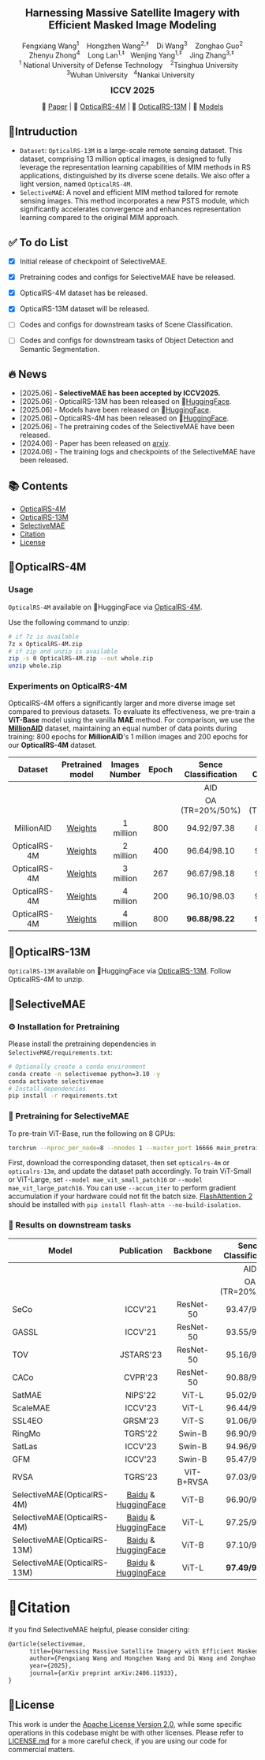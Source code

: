 
<p align="center">

  <h2 align="center"><strong>	Harnessing Massive Satellite Imagery with Efficient Masked Image Modeling</strong></h2>

  <p align="center">
     Fengxiang Wang<sup>1</sup>&nbsp;&nbsp;&nbsp;
    Hongzhen Wang<sup>2,‡</sup>&nbsp;&nbsp;&nbsp;
    Di Wang<sup>3</sup>&nbsp;&nbsp;&nbsp;
    Zonghao Guo<sup>2</sup></br>
    Zhenyu Zhong<sup>4</sup>&nbsp;&nbsp;&nbsp;
    Long Lan<sup>1,‡</sup>&nbsp;&nbsp;
    Wenjing Yang<sup>1,‡</sup>&nbsp;&nbsp;&nbsp;
    Jing Zhang<sup>3,‡</sup>&nbsp
    </br>
  <sup>1</sup> National University of Defense Technology&nbsp;&nbsp;&nbsp;
  <sup>2</sup>Tsinghua University &nbsp;&nbsp;&nbsp;</br>
  <sup>3</sup>Wuhan University&nbsp;&nbsp;
<sup>4</sup>Nankai University&nbsp;&nbsp;
<div align='center' style="font-size: larger; "><strong>ICCV 2025</strong></div>

  <p align="center">
    📃 <a href="https://arxiv.org/abs/2406.11933" target="_blank">Paper</a> |
    🤗 <a href="https://huggingface.co/datasets/initiacms/OpticalRS-4M" target="_blank"> OpticalRS-4M</a> |
    🤗 <a href="https://huggingface.co/datasets/initiacms/OpticalRS-13M" target="_blank"> OpticalRS-13M</a> |
    🤗 <a href="https://huggingface.co/initiacms/SelectiveMAE" target="_blank">Models</a>
  </p>
  </p>

## 🎯Intruduction
-  `Dataset`: `OpticalRS-13M` is a large-scale remote sensing dataset. This dataset, comprising 13 million optical images, 
is designed to fully leverage the representation learning capabilities of MIM methods in RS applications, distinguished by its diverse scene details. We also offer a light version, named `OpticalRS-4M`.</br>
- `SelectiveMAE`: A novel and efficient MIM method tailored for remote sensing images. This method incorporates a new PSTS module,
which significantly accelerates convergence and enhances representation learning compared to the original MIM approach.


## ✅ To do List
- [x] Initial release of checkpoint of SelectiveMAE. 
- [x] Pretraining codes and configs for SelectiveMAE have be released. 
- [x] OpticalRS-4M dataset has be released. 
- [x] OpticalRS-13M dataset will be released. 
- [ ] Codes and configs for downstream tasks of Scene Classification. 
- [ ] Codes and configs for downstream tasks of Object Detection and Semantic Segmentation.



## 🔥 News
- \[2025.06\] - **SelectiveMAE has been accepted by ICCV2025.**
- \[2025.06\] - OpticalRS-13M has been released on 🤗[HuggingFace](https://huggingface.co/datasets/initiacms/OpticalRS-13M).
- \[2025.06\] - Models have been released on 🤗[HuggingFace](https://huggingface.co/initiacms/SelectiveMAE).
- \[2025.06\] - OpticalRS-4M has been released on 🤗[HuggingFace](https://huggingface.co/datasets/initiacms/OpticalRS-4M).
- \[2025.06\] - The pretraining codes of the SelectiveMAE have been released.
- \[2024.06\] - Paper has been released on [arxiv](https://arxiv.org/abs/2406.11933).
- \[2024.06\] - The training logs and checkpoints of the SelectiveMAE have been released.



## 📚 Contents

- [OpticalRS-4M](#opticalrs-4m)
- [OpticalRS-13M](#opticalrs-13m)
- [SelectiveMAE](#selectivemae)
- [Citation](#citation)
- [License](#license)


## 🚀OpticalRS-4M
### Usage
`OpticalRS-4M` available on 🤗HuggingFace via [OpticalRS-4M](https://huggingface.co/datasets/initiacms/OpticalRS-4M).

Use the following command to unzip:
```bash
# if 7z is available
7z x OpticalRS-4M.zip
# if zip and unzip is available
zip -s 0 OpticalRS-4M.zip --out whole.zip
unzip whole.zip
```

### Experiments on OpticalRS-4M
OpticalRS-4M offers a significantly larger and more diverse image set compared to previous datasets. To evaluate its effectiveness, we pre-train a **ViT-Base** model using the vanilla **MAE** method. 
For comparison, we use the [**MillionAID**](https://captain-whu.github.io/DiRS/) dataset, maintaining an equal number of data points during training: 800 epochs for **MillionAID**'s 1 million images and 200 epochs for our **OpticalRS-4M** dataset.

|  Dataset   | Pretrained model | Images Number | Epoch | Sence  Classification |    Sence  Classification    |    Object  Detection      |     Object  Detection    | Semantic Segmentation | Semantic Segmentation|
|:----------:|:----------------:|:-------------:|:-----:|:---------------------:|:---------------------------:|:-------------------------:|:-----------------:|:--------:|:------------:|
|            |                  |               |       |          AID          |          RESISC-45          |           DIOR            |      DIOR-R       |  LoveDA  |  SpaceNetv1  |
|            |                  |               |       |  OA (TR=20%/50%)    |       OA (TR=20%/50%)       |           mAP50           |       mAP50       |   mIoU   |      mF1     |
| MillionAID |     [Weights](https://pan.baidu.com/s/1OCl7whWnYoyrAI8zha_Kbg?pwd=0330)      |   1 million   |  800  |      94.92/97.38      |         89.20/93.60         |           71.80           |       62.33       |   51.24  |     79.24    |
|   OpticalRS-4M    |     [Weights](https://pan.baidu.com/s/1-6HBRbAyHMUrTSwcSOIhyw?pwd=0330)      |   2 million   |  400  |      96.64/98.10      |         91.80/94.31         |           73.90           |       65.95       |   52.86  |     79.37    |
|   OpticalRS-4M    |     [Weights](https://pan.baidu.com/s/1S_oTibDouAi-VrmESn7qPg?pwd=0330)      |   3 million   |  267  |      96.67/98.18      |         92.24/94.41         |           75.40           |       67.07       |   52.39  |     79.37    |
|   OpticalRS-4M    |     [Weights](https://pan.baidu.com/s/1zmS24CqFo44Rkkkl2YqeaQ?pwd=0330)      |   4 million   |  200  |      96.10/98.03      |         92.38/94.30         |           74.70           |       66.26       |   52.75  |     79.23    |
|   OpticalRS-4M    |     [Weights](https://pan.baidu.com/s/1Qrgtv7Dotfb_QQ2GCk6bog?pwd=0330)      |   4 million   |  800  |      **96.88/98.22**      |         **92.44/94.43**         |           **75.40**           |      **67.35**       |   **52.80**  |    **79.41**    |


## 🚀OpticalRS-13M
`OpticalRS-13M` available on 🤗HuggingFace via [OpticalRS-13M](https://huggingface.co/datasets/initiacms/OpticalRS-13M). Follow OpticalRS-4M to unzip.

## 🚀SelectiveMAE

### :gear: Installation for Pretraining
Please install the pretraining dependencies in `SelectiveMAE/requirements.txt`:
```sh
# Optionally create a conda environment
conda create -n selectivemae python=3.10 -y
conda activate selectivemae
# Install dependencies
pip install -r requirements.txt
```

###  :blue_car:  Pretraining for SelectiveMAE

To pre-train ViT-Base, run the following on 8 GPUs:
```sh
torchrun --nproc_per_node=8 --nnodes 1 --master_port 16666 main_pretrain.py --batch_size 256 --selectivemae --dataset opticalrs-4m --dataset_path 'your_dataset_path' --model mae_vit_base_patch16 --output_dir output --norm_pix_loss --blr 1.5e-4 --weight_decay 0.05  --num_workers 12  --decoder_depth 12 --mask_ratio 0.85 --kept_mask_ratio 0.25 --epochs 800 --warmup_epochs 30
```
First, download the corresponding dataset, then set `opticalrs-4m` or `opticalrs-13m`, and update the dataset path accordingly. To train ViT-Small or ViT-Large, set `--model mae_vit_small_patch16` or `--model mae_vit_large_patch16`. You can use `--accum_iter` to perform gradient accumulation if your hardware could not fit the batch size. [FlashAttention 2](https://github.com/Dao-AILab/flash-attention) should be installed with `pip install flash-attn --no-build-isolation`.


### :rocket: Results on downstream tasks

| Model        | Publication |  Backbone  | Sence  Classification | Sence  Classification  |   Object Detection  |      Object Detection        |   Semantic Segmentation   |    Semantic Segmentation         |
|--------------|:-----------:|:----------:|:---------------------:|:-----------------:|:----------:|:----------:|:------------:|:----------:|
|              |             |            |          AID          |     RESISC-45     |    DIOR    |   DIOR-R   |    LoveDA    | SpaceNetv1 |
|              |             |            |    OA (TR=20%/50%)    | OA (TR=20%/50%)   |   mAP50    | mAP50      |     mIoU     |   mF1      |
| SeCo         |   ICCV'21   |  ResNet-50 |      93.47/95.99      |    89.64/92.91    |      -     |      -     |     43.63    |    77.09   |
| GASSL        |   ICCV'21   |  ResNet-50 |      93.55/95.92      |    90.86/93.06    |    67.40   |    65.65   |     48.76    |    78.51   |
| TOV          |  JSTARS'23  |  ResNet-50 |      95.16/97.09      |    90.97/93.79    |    70.16   |    66.33   |     49.70    |      -     |
| CACo         |   CVPR'23   |  ResNet-50 |      90.88/95.05      |    88.28/91.94    |    66.91   |    64.10   |     48.89    |    77.94   |
| SatMAE       |   NIPS'22   |    ViT-L   |      95.02/96.94      |    91.72/94.10    |    70.89   |    65.66   |       -      |    78.07   |
| ScaleMAE     |   ICCV'23   |    ViT-L   |      96.44/97.58      |    92.63/95.04    |    73.81   |    66.47   |       -      |      -     |
| SSL4EO       |   GRSM'23   |    ViT-S   |      91.06/94.74      |    87.60/91.27    |    64.82   |    61.23   |       -      |      -     |
| RingMo       |   TGRS'22   |   Swin-B   |      96.90/98.34      |    94.25/95.67    |    75.90   |      -     |       -      |      -     |
| SatLas       |   ICCV'23   |   Swin-B   |      94.96/97.38      |    92.16/94.70    |    74.10   |    67.59   |       -      |      -     |
| GFM          |   ICCV'23   |   Swin-B   |      95.47/97.09      |    92.73/94.64    |    72.84   |    67.67   |       -      |      -     |
| RVSA         |   TGRS'23   | ViT-B+RVSA |      97.03/98.50      |    93.93/95.69    |    75.80   |    68.06   |     51.95    |      -     |
| SelectiveMAE(OpticalRS-4M) |      [Baidu](https://pan.baidu.com/s/1Y4WBj35-HAKeZJe125TG8Q?pwd=0330) & [HuggingFace](https://huggingface.co/initiacms/SelectiveMAE)     |    ViT-B   |      96.90/98.12      |    93.35/94.58    |    75.70   |    67.78   |     53.05    |   **79.50**  |
| SelectiveMAE(OpticalRS-4M)|     [Baidu](https://pan.baidu.com/s/1miSlmoeZLjzc_WgXE87Fxg?pwd=0330) & [HuggingFace](https://huggingface.co/initiacms/SelectiveMAE)      |    ViT-L   |     97.25/98.48    |    94.57/95.77    |   77.80  |    70.31  |     **54.31**  |    79.46   |
| SelectiveMAE(OpticalRS-13M) |      [Baidu](https://pan.baidu.com/s/1_QNLBGhrViapquDcVZHnkw?pwd=bmzj) & [HuggingFace](https://huggingface.co/initiacms/SelectiveMAE)     |    ViT-B   |     97.10/98.28     |    93.70/95.48   |   75.80   |    67.69  |     52.68    |   79.44  |
| SelectiveMAE(OpticalRS-13M)|     [Baidu](https://pan.baidu.com/s/10HJ_kZwW2nxNqDNjJRb6SQ?pwd=eyjn) & [HuggingFace](https://huggingface.co/initiacms/SelectiveMAE)     |    ViT-L   |    **97.49/98.52**   |   **94.73/96.36**   |   **78.70**  |   **71.75**  |    53.92  |    79.48  |

# 🔗Citation
If you find SelectiveMAE helpful, please consider citing:

```latex
@article{selectivemae,
      title={Harnessing Massive Satellite Imagery with Efficient Masked Image Modeling}, 
      author={Fengxiang Wang and Hongzhen Wang and Di Wang and Zonghao Guo and Zhenyu Zhong and Long Lan and Wenjing Yang and Jing Zhang},
      year={2025},
      journal={arXiv preprint arXiv:2406.11933},
}

```

## 🤝License

This work is under the [Apache License Version 2.0](https://www.apache.org/licenses/LICENSE-2.0), while some specific operations in this codebase might be with other licenses. Please refer to [LICENSE.md](docs/LICENSE.md) for a more careful check, if you are using our code for commercial matters.
